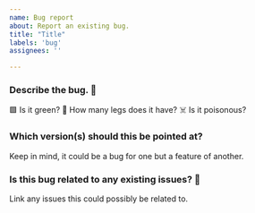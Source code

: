 ```yaml
---
name: Bug report
about: Report an existing bug.
title: "Title"
labels: 'bug'
assignees: ''

---
```


### **Describe the bug.** :bug:
🟩 Is it green? 🦵 How many legs does it have? ☠️ Is it poisonous?

### **Which version(s) should this be pointed at?**
Keep in mind, it could be a bug for one but a feature of another.

### **Is this bug related to any existing issues?** :link:
Link any issues this could possibly be related to.
